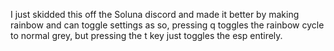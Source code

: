 I just skidded this off the Soluna discord and made it better by making rainbow and can toggle settings as so, pressing q toggles the rainbow cycle to normal grey, but pressing the t key just toggles the esp entirely.
